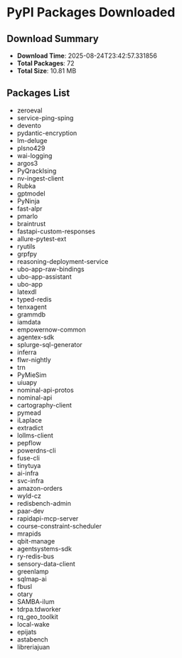 # PyPI Packages Downloaded

## Download Summary
- **Download Time**: 2025-08-24T23:42:57.331856
- **Total Packages**: 72
- **Total Size**: 10.81 MB

## Packages List
- zeroeval
- service-ping-sping
- devento
- pydantic-encryption
- lm-deluge
- plsno429
- wai-logging
- argos3
- PyQrackIsing
- nv-ingest-client
- Rubka
- gptmodel
- PyNinja
- fast-alpr
- pmarlo
- braintrust
- fastapi-custom-responses
- allure-pytest-ext
- ryutils
- grpfpy
- reasoning-deployment-service
- ubo-app-raw-bindings
- ubo-app-assistant
- ubo-app
- latexdl
- typed-redis
- tenxagent
- grammdb
- iamdata
- empowernow-common
- agentex-sdk
- splurge-sql-generator
- inferra
- flwr-nightly
- trn
- PyMieSim
- uiuapy
- nominal-api-protos
- nominal-api
- cartography-client
- pymead
- iLaplace
- extradict
- lollms-client
- pepflow
- powerdns-cli
- fuse-cli
- tinytuya
- ai-infra
- svc-infra
- amazon-orders
- wyld-cz
- redisbench-admin
- paar-dev
- rapidapi-mcp-server
- course-constraint-scheduler
- mrapids
- qbit-manage
- agentsystems-sdk
- ry-redis-bus
- sensory-data-client
- greenlamp
- sqlmap-ai
- fbusl
- otary
- SAMBA-ilum
- tdrpa.tdworker
- rq_geo_toolkit
- local-wake
- epijats
- astabench
- libreriajuan
